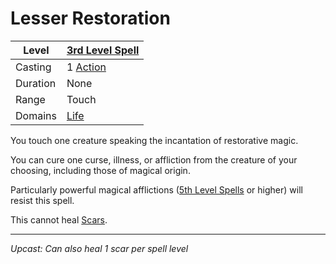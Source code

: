 # Lesser Restoration

| Level    | [3rd Level Spell](3rd%20Level%20Spells.md)          |
| -------- | --------------------------------------------------- |
| Casting  | 1 [Action](../../../../Game%20Procedures/Action.md) |
| Duration | None                                                |
| Range    | Touch                                               |
| Domains  | [Life](../../../Spell%20Domains/Life.md)            |

You touch one creature speaking the incantation of restorative magic.

You can cure one curse, illness, or affliction from the creature of your choosing, including those of magical origin.

Particularly powerful magical afflictions ([5th Level Spells](../Level%205/5th%20Level%20Spells.md) or higher) will resist this spell.

This cannot heal [Scars](../../../../Player%20Characters/Derived%20Statistics/Scars.md).

---
*Upcast: Can also heal 1 scar per spell level*
